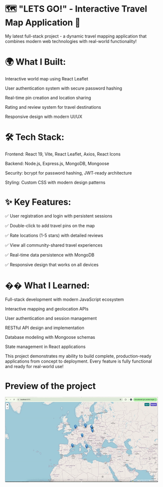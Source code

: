 # 🗺️ "LETS GO!" - Interactive Travel Map Application 🚀

My latest full-stack project - a dynamic travel mapping application that combines modern web technologies with real-world functionality!

# 🌍 What I Built:

Interactive world map using React Leaflet

User authentication system with secure password hashing

Real-time pin creation and location sharing

Rating and review system for travel destinations

Responsive design with modern UI/UX

# 🛠️ Tech Stack:

Frontend: React 19, Vite, React Leaflet, Axios, React Icons

Backend: Node.js, Express.js, MongoDB, Mongoose

Security: bcrypt for password hashing, JWT-ready architecture

Styling: Custom CSS with modern design patterns

# ✨ Key Features:

✅ User registration and login with persistent sessions

✅ Double-click to add travel pins on the map

✅ Rate locations (1-5 stars) with detailed reviews

✅ View all community-shared travel experiences

✅ Real-time data persistence with MongoDB

✅ Responsive design that works on all devices

# �� What I Learned:

Full-stack development with modern JavaScript ecosystem

Interactive mapping and geolocation APIs

User authentication and session management

RESTful API design and implementation

Database modeling with Mongoose schemas

State management in React applications


This project demonstrates my ability to build complete, production-ready applications from concept to deployment. Every feature is fully functional and ready for real-world use!

# Preview of the project
![](travelApp.gif)

